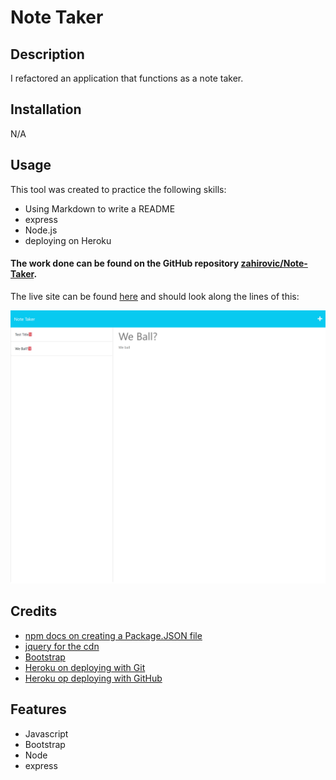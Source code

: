 # Note Taker 

## Description

I refactored an application that functions as a note taker.

## Installation

N/A

## Usage 


This tool was created to practice the following skills:
- Using Markdown to write a README
- express
- Node.js
- deploying on Heroku

#### The work done can be found on the GitHub repository [zahirovic/Note-Taker](https://github.com/zahirovic/Note-Taker).

The live site can be found [here](https://note-taker-mz.herokuapp.com/) and should look along the lines of this:

![Note-Taker-Example](public//assets/images/note-taker-example.png)



## Credits
- [npm docs on creating a Package.JSON file](https://docs.npmjs.com/creating-a-package-json-file)
- [jquery for the cdn](https://jquery.com/download/)
- [Bootstrap](https://getbootstrap.com/)
- [Heroku on deploying with Git](https://devcenter.heroku.com/articles/git)
- [Heroku op deploying with GitHub](https://devcenter.heroku.com/articles/github-integration)


## Features
- Javascript
- Bootstrap
- Node
- express

